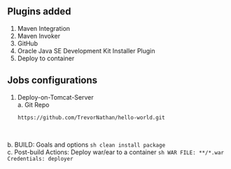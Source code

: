 ## Plugins added
1. Maven Integration
1. Maven Invoker
1. GitHub 
1. Oracle Java SE Development Kit Installer Plugin
1. Deploy to container

## Jobs configurations
1. Deploy-on-Tomcat-Server
    <br>
  a. Git Repo
    ```sh
   https://github.com/TrevorNathan/hello-world.git
    ```
    <br>
  b. BUILD: Goals and options
    ```sh
    clean install package
    ```
    <br>
  c. Post-build Actions: Deploy war/ear to a container
    ```sh
    WAR FILE: **/*.war
    Credentials: deployer
    ```

